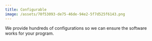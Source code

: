 ```yaml
---
title: Configurable
image: /assets/70f53093-de75-46de-94e2-5f7d525f6143.png
---
```

We provide hundreds of configurations so we can ensure the software works for your program.